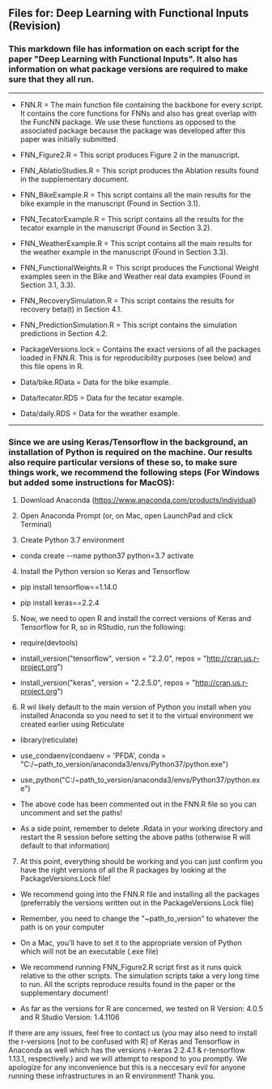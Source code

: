 ## Files for: Deep Learning with Functional Inputs (Revision)

### This markdown file has information on each script for the paper "Deep Learning with Functional Inputs". It also has information on what package versions are required to make sure that they all run.

---------------------------------------------------------------

- FNN.R = The main function file containing the backbone for every script. It contains the core functions for FNNs and also has great overlap with the FuncNN package. We use these functions as opposed to the associated package because the package was developed after this paper was initially submitted.

- FNN_Figure2.R = This script produces Figure 2 in the manuscript.

- FNN_AblatioStudies.R = This script produces the Ablation results found in the supplementary document.

- FNN_BikeExample.R = This script contains all the main results for the bike example in the manuscript (Found in Section 3.1).

- FNN_TecatorExample.R = This script contains all the results for the tecator example in the manuscript (Found in Section 3.2).

- FNN_WeatherExample.R = This script contains all the main results for the weather example in the manuscript (Found in Section 3.3).

- FNN_FunctionalWeights.R = This script produces the Functional Weight examples seen in the Bike and Weather real data examples (Found in Section 3.1, 3.3).

- FNN_RecoverySimulation.R = This script contains the results for recovery beta(t) in Section 4.1.

- FNN_PredictionSimulation.R = This script contains the simulation predictions in Section 4.2.

- PackageVersions.lock = Contains the exact versions of all the packages loaded in FNN.R. This is for reproducibility purposes (see below) and this file opens in R.

- Data/bike.RData = Data for the bike example.

- Data/tecator.RDS = Data for the tecator example.

- Data/daily.RDS = Data for the weather example.

---------------------------------------------------------------

### Since we are using Keras/Tensorflow in the background, an installation of Python is required on the machine. Our results also require particular versions of these so, to make sure things work, we recommend the following steps (For Windows but added some instructions for MacOS):

1. Download Anaconda (https://www.anaconda.com/products/individual)

2. Open Anaconda Prompt (or, on Mac, open LaunchPad and click Terminal)

3. Create Python 3.7 environment

- conda create --name python37 python=3.7 activate

4. Install the Python version so Keras and Tensorflow 

- pip install tensorflow==1.14.0 

- pip install keras==2.2.4

5. Now, we need to open R and install the correct versions of Keras and Tensorflow for R, so in RStudio, run the following:

- require(devtools)

- install_version("tensorflow", version = "2.2.0", repos = "http://cran.us.r-project.org") 

- install_version("keras", version = "2.2.5.0", repos = "http://cran.us.r-project.org")

6. R wil likely default to the main version of Python you install when you installed Anaconda so you need to set it to the virtual environment we created earlier using Reticulate

- library(reticulate)

- use_condaenv(condaenv = 'PFDA', conda = "C:/~path_to_version/anaconda3/envs/Python37/python.exe")

- use_python("C:/~path_to_version/anaconda3/envs/Python37/python.exe")

- The above code has been commented out in the FNN.R file so you can uncomment and set the paths!

- As a side point, remember to delete .Rdata in your working directory and restart the R session before setting the above paths (otherwise R will default to that information)

7. At this point, everything should be working and you can just confirm you have the right versions of all the R packages by looking at the PackageVersions.Lock file!

- We recommend going into the FNN.R file and installing all the packages (preferrably the versions written out in the PackageVersions.Lock file)

- Remember, you need to change the "~path_to_version" to whatever the path is on your computer

- On a Mac, you'll have to set it to the appropriate version of Python which will not be an executable (.exe file)

- We recommend running FNN_Figure2.R script first as it runs quick relative to the other scripts. The simulation scripts take a very long time to run. All the scripts reproduce results found in the paper or the supplementary document!

- As far as the versions for R are concerned, we tested on R Version: 4.0.5 and R Studio Version: 1.4.1106

If there are any issues, feel free to contact us (you may also need to install the r-versions [not to be confused with R] of Keras and Tensorflow in Anaconda as well which has the versions r-keras 2.2.4.1 & r-tensorflow 1.13.1, respectively.) and we will attempt to respond to you promptly. We apologize for any inconvenience but this is a neccesary evil for anyone running these infrastructures in an R environment! Thank you.
